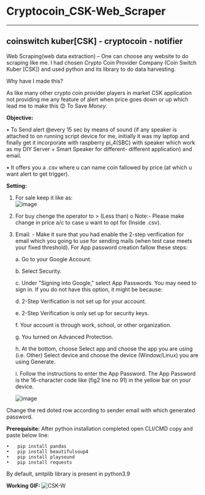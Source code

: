 # Cryptocoin_CSK-Web_Scraper
-------------------------------------------------
  coinswitch kuber[CSK] - cryptocoin - notifier 
-------------------------------------------------

Web Scraping(web data extraction) – One can choose any website to do scraping like me. I had chosen Crypto Coin Provider Company (Coin Switch Kuber [CSK]) and used python and its library to do data harvesting.

Why have I made this?

As like many other crypto coin provider players in market CSK application not providing me any feature of alert when price goes down or up which lead me to make this 😊 To Save $Money$.

**Objective:**

  •	To Send alert @every 15 sec by means of sound (if any speaker is attached to on running script device for me, initially it was my laptop and finally get it incorporate with raspberry pi_4(SBC) with speaker which work as my DIY Server + Smart Speaker for different- different application) and email.

  •	It offers you a .csv where u can name coin fallowed by price (at which u want alert to get trigger).

**Setting:**
1)	For sale keep it like as:  
![image](https://user-images.githubusercontent.com/65926581/126496465-36fd2761-8aa2-4ad9-8fce-3bd7b4cd4587.png)
3)	For buy chenge the operator to > (Less than)
    o	Note:- Please make change in price a/c to case u want to opt for (Inside .csv).
    
3)	Email: - Make it sure that you had enable the 2-step verification for email which you going to use for sending mails (when test case meets your fixed threshold).
  For App password creation fallow these steps:

      a.	Go to your Google Account.

      b.	Select Security.

      c.	Under "Signing into Google," select App Passwords. You may need to sign in. If you do not have this option, it might be because:

      d.	2-Step Verification is not set up for your account.

      e.	2-Step Verification is only set up for security keys.

      f.	Your account is through work, school, or other organization.

      g.	You turned on Advanced Protection.

      h.	At the bottom, choose Select app and choose the app you are using (i.e. Other) Select device and choose the device (Window/Linux) you are using Generate.

      i.	Follow the instructions to enter the App Password. The App Password is the 16-character code like (fig2 line no 91) in the yellow bar on your device.
      
      ![image](https://user-images.githubusercontent.com/65926581/126496755-c7fd693c-44af-4b98-b507-6e1547a713ca.png)
 
Change the red doted row according to sender email with which  generated  password.

**Prerequisite:** After python installation completed open CLI/CMD copy and paste below line:

    •	pip install pandas
    •	pip install beautifulsoup4
    •	pip install playsound
    •	pip install requests
By default, smtplib library is present in python3.9

**Working GIF:**
![CSK-W](https://user-images.githubusercontent.com/65926581/126498941-19283747-4573-440d-be01-f8dca971e436.gif)


